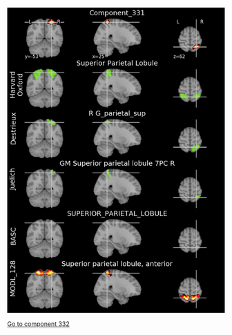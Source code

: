 


![331](preliminary/331.jpg "Component 331")

[Go to component 332](https://parietal-inria.github.io/MODL_atlas/1024/332 "Component 332")